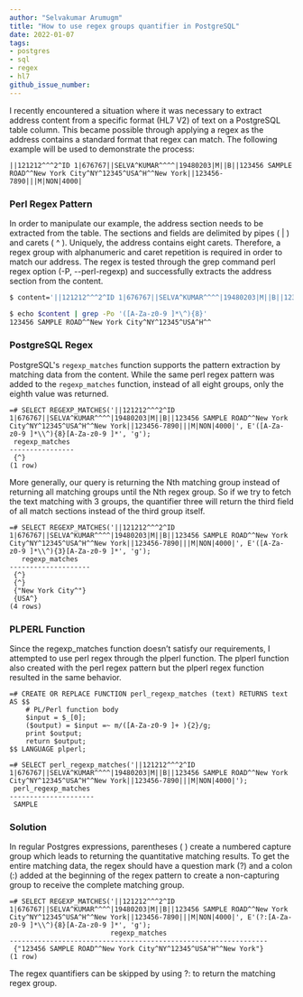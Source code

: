 ```yaml
---
author: "Selvakumar Arumugm"
title: "How to use regex groups quantifier in PostgreSQL"
date: 2022-01-07
tags:
- postgres
- sql
- regex
- hl7
github_issue_number: 
---
```


I recently encountered a situation where it was necessary to extract address content from a
specific format (HL7 V2) of text on a PostgreSQL table column. This became possible through applying a regex as the address contains a standard format that regex can match. The following example will be used to demonstrate the process: 

```
||121212^^^2^ID 1|676767||SELVA^KUMAR^^^^|19480203|M||B||123456 SAMPLE ROAD^^New York City^NY^12345^USA^H^^New York||123456-7890|||M|NON|4000|
```
### Perl Regex Pattern

In order to manipulate our example, the address section needs to be extracted from the table. The sections and fields are delimited by pipes ( | ) and carets ( ^ ). Uniquely, the address contains eight carets. Therefore, a regex group with alphanumeric and caret repetition is required in order to match our address. The regex is tested through the grep command perl regex option (-P, --perl-regexp) and successfully extracts the address section from the content.

```bash
$ content='||121212^^^2^ID 1|676767||SELVA^KUMAR^^^^|19480203|M||B||123456 SAMPLE ROAD^^New York City^NY^12345^USA^H^^New York||123456-7890|||M|NON|4000|'

$ echo $content | grep -Po '([A-Za-z0-9 ]*\^){8}'
123456 SAMPLE ROAD^^New York City^NY^12345^USA^H^^
```

### PostgreSQL Regex

PostgreSQL's `regexp_matches` function supports the pattern extraction by matching data from the content. While the same perl regex pattern was added to the `regexp_matches` function, instead of all eight groups, only the eighth value was returned. 

```postgres
=# SELECT REGEXP_MATCHES('||121212^^^2^ID 1|676767||SELVA^KUMAR^^^^|19480203|M||B||123456 SAMPLE ROAD^^New York City^NY^12345^USA^H^^New York||123456-7890|||M|NON|4000|', E'([A-Za-z0-9 ]*\\^){8}[A-Za-z0-9 ]*', 'g');
 regexp_matches 
----------------
 {^}
(1 row)
```

More generally, our query is returning the Nth matching group instead of returning all matching groups until the Nth regex group. So if we try to fetch the text matching with 3 groups, the quantifier three will return the third field of all match sections instead of the third group itself.

```postgres
=# SELECT REGEXP_MATCHES('||121212^^^2^ID 1|676767||SELVA^KUMAR^^^^|19480203|M||B||123456 SAMPLE ROAD^^New York City^NY^12345^USA^H^^New York||123456-7890|||M|NON|4000|', E'([A-Za-z0-9 ]*\\^){3}[A-Za-z0-9 ]*', 'g');
   regexp_matches   
--------------------
 {^}
 {^}
 {"New York City^"}
 {USA^}
(4 rows)
```

### PLPERL Function

Since the regexp_matches function doesn’t satisfy our requirements, I attempted to use perl regex through the plperl function. The plperl function also created with the perl regex pattern but the plperl regex function resulted in the same behavior.

```postgres
=# CREATE OR REPLACE FUNCTION perl_regexp_matches (text) RETURNS text AS $$
    # PL/Perl function body
    $input = $_[0];
    ($output) = $input =~ m/([A-Za-z0-9 ]+ ){2}/g;
    print $output;
    return $output;
$$ LANGUAGE plperl;

=# SELECT perl_regexp_matches('||121212^^^2^ID 1|676767||SELVA^KUMAR^^^^|19480203|M||B||123456 SAMPLE ROAD^^New York City^NY^12345^USA^H^^New York||123456-7890|||M|NON|4000|');
 perl_regexp_matches 
---------------------
 SAMPLE 
```

### Solution

In regular Postgres expressions, parentheses ( ) create a numbered capture group which leads to returning the quantitative matching results. To get the entire matching data, the regex should have a question mark (?) and a colon (:) added at the beginning of the regex pattern to create a non-capturing group to receive the complete matching group.

```postgres
=# SELECT REGEXP_MATCHES('||121212^^^2^ID 1|676767||SELVA^KUMAR^^^^|19480203|M||B||123456 SAMPLE ROAD^^New York City^NY^12345^USA^H^^New York||123456-7890|||M|NON|4000|', E'(?:[A-Za-z0-9 ]*\\^){8}[A-Za-z0-9 ]*', 'g');
                         regexp_matches                         
----------------------------------------------------------------
 {"123456 SAMPLE ROAD^^New York City^NY^12345^USA^H^^New York"}
(1 row)
```

The regex quantifiers can be skipped by using ?: to return the matching regex group.
